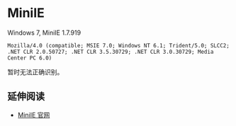 
# MiniIE


Windows 7, MiniIE 1.7.919

    Mozilla/4.0 (compatible; MSIE 7.0; Windows NT 6.1; Trident/5.0; SLCC2; .NET CLR 2.0.50727; .NET CLR 3.5.30729; .NET CLR 3.0.30729; Media Center PC 6.0)

暂时无法正确识别。

## 延伸阅读

* [MiniIE 官网](http://www.miniie.com/)
